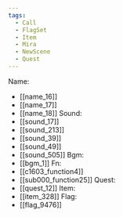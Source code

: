 ```yaml
---
tags:
  - Call
  - FlagSet
  - Item
  - Mira
  - NewScene
  - Quest
---
```

Name:
- [[name_16]]
- [[name_17]]
- [[name_18]]
Sound:
- [[sound_17]]
- [[sound_213]]
- [[sound_39]]
- [[sound_49]]
- [[sound_505]]
Bgm:
- [[bgm_1]]
Fn:
- [[c1603_function4]]
- [[sub000_function25]]
Quest:
- [[quest_12]]
Item:
- [[item_328]]
Flag:
- [[flag_9476]]

